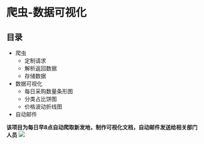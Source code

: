 # 爬虫-数据可视化
## 目录
- 爬虫
  - 定制请求
  - 解析返回数据
  - 存储数据
- 数据可视化
  - 每日采购数量条形图
  - 分类占比饼图
  - 价格波动折线图
- 自动邮件



**该项目为每日早8点自动爬取新发地，制作可视化文档，自动邮件发送给相关部门人员**
![](https://github.com/Tingjbhappy/FMM-Purchasing-crawler/blob/master/FMM-Purchasing.png)
